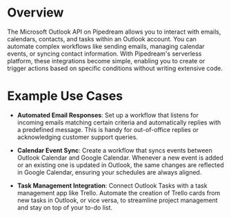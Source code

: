 # Overview

The Microsoft Outlook API on Pipedream allows you to interact with emails, calendars, contacts, and tasks within an Outlook account. You can automate complex workflows like sending emails, managing calendar events, or syncing contact information. With Pipedream's serverless platform, these integrations become simple, enabling you to create or trigger actions based on specific conditions without writing extensive code.

# Example Use Cases

- **Automated Email Responses**: Set up a workflow that listens for incoming emails matching certain criteria and automatically replies with a predefined message. This is handy for out-of-office replies or acknowledging customer support queries.

- **Calendar Event Sync**: Create a workflow that syncs events between Outlook Calendar and Google Calendar. Whenever a new event is added or an existing one is updated in Outlook, the same changes are reflected in Google Calendar, ensuring your schedules are always aligned.

- **Task Management Integration**: Connect Outlook Tasks with a task management app like Trello. Automate the creation of Trello cards from new tasks in Outlook, or vice versa, to streamline project management and stay on top of your to-do list.
